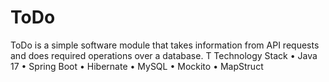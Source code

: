 # ToDo 
ToDo is a simple software module that takes information from API requests and does required operations over a database. T
Technology Stack
    • Java 17
    • Spring Boot
    • Hibernate
    • MySQL
    • Mockito
    • MapStruct
